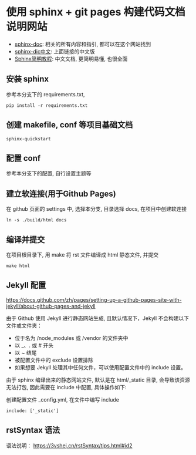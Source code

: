 # 使用 sphinx + git pages 构建代码文档说明网站


- [sphinx-doc](https://www.sphinx-doc.org/en/master/index.html): 相关的所有内容和指引, 都可以在这个网站找到
- [sphinx-dic中文](https://www.sphinx-doc.org/zh_CN/master/index.html): 上面链接的中文版
- [Sphinx简明教程](https://iridescent.ink/HowToMakeDocs/Basic/Sphinx.html): 中文文档, 更简明易懂, 也很全面

## 安装 sphinx 
参考本分支下的 requirements.txt,
```shell
pip install -r requirements.txt
```

## 创建 makefile, conf 等项目基础文档

```shell
sphinx-quickstart
```

## 配置 conf
参考本分支下的配置, 自行设置主题等

## 建立软连接(用于Github Pages)
在 github 页面的 settings 中, 选择本分支, 目录选择 docs, 在项目中创建软连接

```shell
ln -s ./build/html docs
```

## 编译并提交
在项目根目录下, 用 make 将 rst 文件编译成 html 静态文件, 并提交
```shell
make html
```

## Jekyll 配置
https://docs.github.com/zh/pages/setting-up-a-github-pages-site-with-jekyll/about-github-pages-and-jekyll

由于 Github 使用 Jekyll 进行静态网站生成, 且默认情况下，Jekyll 不会构建以下文件或文件夹：

- 位于名为 /node_modules 或 /vendor 的文件夹中
- 以 _、. 或 # 开头
- 以 ~ 结尾
- 被配置文件中的 exclude 设置排除
- 如果想要 Jekyll 处理其中任何文件，可以使用配置文件中的 include 设置。

由于 sphinx 编译出来的静态网站文件, 默认是在 html/_static 目录, 会导致该资源无法打包, 因此需要在 include 中配置, 具体操作如下:

创建配置文件 _config.yml, 在文件中编写 include
```shell
include: ['_static']
```


## rstSyntax 语法 

语法说明： https://3vshej.cn/rstSyntax/tips.html#id2